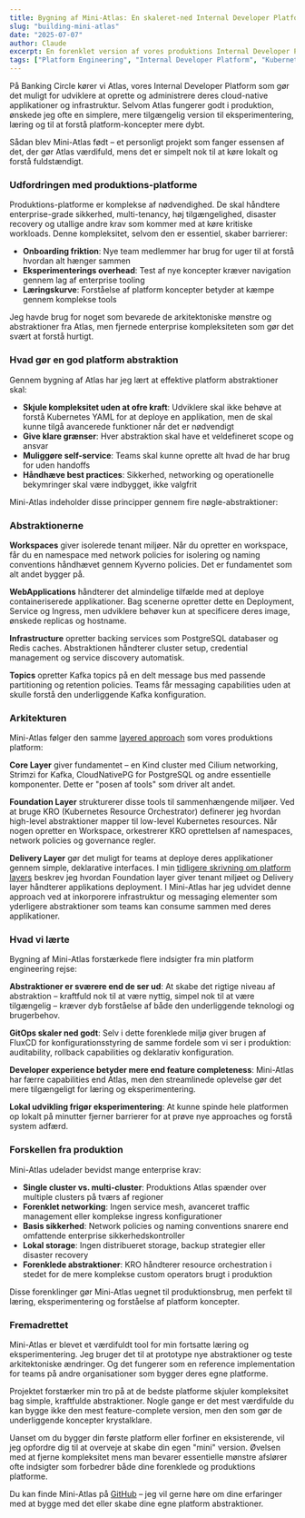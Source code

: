 ```yaml
---
title: Bygning af Mini-Atlas: En skaleret-ned Internal Developer Platform
slug: "building-mini-atlas"
date: "2025-07-07"
author: Claude
excerpt: En forenklet version af vores produktions Internal Developer Platform til læring og eksperimentering
tags: ["Platform Engineering", "Internal Developer Platform", "Kubernetes"]
---
```


På Banking Circle kører vi Atlas, vores Internal Developer Platform som gør det muligt for udviklere at oprette og administrere deres cloud-native applikationer og infrastruktur. Selvom Atlas fungerer godt i produktion, ønskede jeg ofte en simplere, mere tilgængelig version til eksperimentering, læring og til at forstå platform-koncepter mere dybt.

Sådan blev Mini-Atlas født – et personligt projekt som fanger essensen af det, der gør Atlas værdifuld, mens det er simpelt nok til at køre lokalt og forstå fuldstændigt.

### Udfordringen med produktions-platforme

Produktions-platforme er komplekse af nødvendighed. De skal håndtere enterprise-grade sikkerhed, multi-tenancy, høj tilgængelighed, disaster recovery og utallige andre krav som kommer med at køre kritiske workloads. Denne kompleksitet, selvom den er essentiel, skaber barrierer:

- **Onboarding friktion**: Nye team medlemmer har brug for uger til at forstå hvordan alt hænger sammen
- **Eksperimenterings overhead**: Test af nye koncepter kræver navigation gennem lag af enterprise tooling
- **Læringskurve**: Forståelse af platform koncepter betyder at kæmpe gennem komplekse tools

Jeg havde brug for noget som bevarede de arkitektoniske mønstre og abstraktioner fra Atlas, men fjernede enterprise kompleksiteten som gør det svært at forstå hurtigt.

### Hvad gør en god platform abstraktion

Gennem bygning af Atlas har jeg lært at effektive platform abstraktioner skal:

- **Skjule kompleksitet uden at ofre kraft**: Udviklere skal ikke behøve at forstå Kubernetes YAML for at deploye en applikation, men de skal kunne tilgå avancerede funktioner når det er nødvendigt
- **Give klare grænser**: Hver abstraktion skal have et veldefineret scope og ansvar
- **Muliggøre self-service**: Teams skal kunne oprette alt hvad de har brug for uden handoffs
- **Håndhæve best practices**: Sikkerhed, networking og operationelle bekymringer skal være indbygget, ikke valgfrit

Mini-Atlas indeholder disse principper gennem fire nøgle-abstraktioner:

### Abstraktionerne

**Workspaces** giver isolerede tenant miljøer. Når du opretter en workspace, får du en namespace med network policies for isolering og naming conventions håndhævet gennem Kyverno policies. Det er fundamentet som alt andet bygger på.

**WebApplications** håndterer det almindelige tilfælde med at deploye containeriserede applikationer. Bag scenerne opretter dette en Deployment, Service og Ingress, men udviklere behøver kun at specificere deres image, ønskede replicas og hostname.

**Infrastructure** opretter backing services som PostgreSQL databaser og Redis caches. Abstraktionen håndterer cluster setup, credential management og service discovery automatisk.

**Topics** opretter Kafka topics på en delt message bus med passende partitioning og retention policies. Teams får messaging capabilities uden at skulle forstå den underliggende Kafka konfiguration.

### Arkitekturen

Mini-Atlas følger den samme [layered approach](https://juanherreros.com/platform-layers/) som vores produktions platform:

**Core Layer** giver fundamentet – en Kind cluster med Cilium networking, Strimzi for Kafka, CloudNativePG for PostgreSQL og andre essentielle komponenter. Dette er "posen af tools" som driver alt andet.

**Foundation Layer** strukturerer disse tools til sammenhængende miljøer. Ved at bruge KRO (Kubernetes Resource Orchestrator) definerer jeg hvordan high-level abstraktioner mapper til low-level Kubernetes resources. Når nogen opretter en Workspace, orkestrerer KRO oprettelsen af namespaces, network policies og governance regler.

**Delivery Layer** gør det muligt for teams at deploye deres applikationer gennem simple, deklarative interfaces. I min [tidligere skrivning om platform layers](https://juanherreros.com/platform-layers/) beskrev jeg hvordan Foundation layer giver tenant miljøet og Delivery layer håndterer applikations deployment. I Mini-Atlas har jeg udvidet denne approach ved at inkorporere infrastruktur og messaging elementer som yderligere abstraktioner som teams kan consume sammen med deres applikationer.

### Hvad vi lærte

Bygning af Mini-Atlas forstærkede flere indsigter fra min platform engineering rejse:

**Abstraktioner er sværere end de ser ud**: At skabe det rigtige niveau af abstraktion – kraftfuld nok til at være nyttig, simpel nok til at være tilgængelig – kræver dyb forståelse af både den underliggende teknologi og brugerbehov.

**GitOps skaler ned godt**: Selv i dette forenklede miljø giver brugen af FluxCD for konfigurationsstyring de samme fordele som vi ser i produktion: auditability, rollback capabilities og deklarativ konfiguration.

**Developer experience betyder mere end feature completeness**: Mini-Atlas har færre capabilities end Atlas, men den streamlinede oplevelse gør det mere tilgængeligt for læring og eksperimentering.

**Lokal udvikling frigør eksperimentering**: At kunne spinde hele platformen op lokalt på minutter fjerner barrierer for at prøve nye approaches og forstå system adfærd.

### Forskellen fra produktion

Mini-Atlas udelader bevidst mange enterprise krav:

- **Single cluster vs. multi-cluster**: Produktions Atlas spænder over multiple clusters på tværs af regioner
- **Forenklet networking**: Ingen service mesh, avanceret traffic management eller komplekse ingress konfigurationer  
- **Basis sikkerhed**: Network policies og naming conventions snarere end omfattende enterprise sikkerhedskontroller
- **Lokal storage**: Ingen distribueret storage, backup strategier eller disaster recovery
- **Forenklede abstraktioner**: KRO håndterer resource orchestration i stedet for de mere komplekse custom operators brugt i produktion

Disse forenklinger gør Mini-Atlas uegnet til produktionsbrug, men perfekt til læring, eksperimentering og forståelse af platform koncepter.

### Fremadrettet

Mini-Atlas er blevet et værdifuldt tool for min fortsatte læring og eksperimentering. Jeg bruger det til at prototype nye abstraktioner og teste arkitektoniske ændringer. Og det fungerer som en reference implementation for teams på andre organisationer som bygger deres egne platforme.

Projektet forstærker min tro på at de bedste platforme skjuler kompleksitet bag simple, kraftfulde abstraktioner. Nogle gange er det mest værdifulde du kan bygge ikke den mest feature-complete version, men den som gør de underliggende koncepter krystalklare.

Uanset om du bygger din første platform eller forfiner en eksisterende, vil jeg opfordre dig til at overveje at skabe din egen "mini" version. Øvelsen med at fjerne kompleksitet mens man bevarer essentielle mønstre afslører ofte indsigter som forbedrer både dine forenklede og produktions platforme.

Du kan finde Mini-Atlas på [GitHub](https://github.com/jherreros/mini-atlas) – jeg vil gerne høre om dine erfaringer med at bygge med det eller skabe dine egne platform abstraktioner.